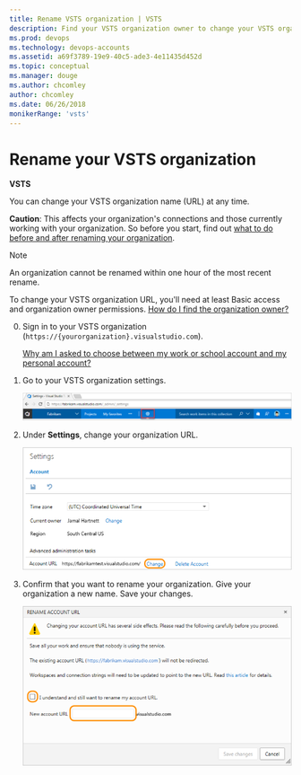 ```yaml
---
title: Rename VSTS organization | VSTS
description: Find your VSTS organization owner to change your VSTS organization URL or provide a new name, what to do before and after renaming your organization
ms.prod: devops
ms.technology: devops-accounts
ms.assetid: a69f3789-19e9-40c5-ade3-4e11435d452d
ms.topic: conceptual
ms.manager: douge
ms.author: chcomley
author: chcomley
ms.date: 06/26/2018
monikerRange: 'vsts'
---
```

# Rename your VSTS organization

**VSTS**

You can change your VSTS organization name (URL) at any time.

**Caution**: This affects your organization's connections 
and those currently working with your organization. 
So before you start, find out 
[what to do before and after renaming your organization](https://support.microsoft.com/kb/2793597).

> [!NOTE]
> An organization cannot be renamed within one hour of the most recent rename.

To change your VSTS organization URL, you'll need at least Basic access and organization owner permissions. 
[How do I find the organization owner?](faq-delete-restore-vsts-organization.md#find-owner)

0.  Sign in to your VSTS organization (```https://{yourorganization}.visualstudio.com```).

	[Why am I asked to choose between my work or school account and my personal account?](faq-create-organization.md#ChooseOrgAcctMSAcct)

0.  Go to your VSTS organization settings.

    ![Go to organization settings](../../_shared/_img/organization-settings-new-ui.png)

0.	Under **Settings**, change your organization URL.

    ![Change your organization name](_img/rename-vso-organization/VSORenameOrganization.png)

0.  Confirm that you want to rename your organization. 
Give your organization a new name. Save your changes.

    ![Confirm renaming your organization, provide new organization name](_img/rename-vso-organization/VSOConfirmOrganizationrename.png)
